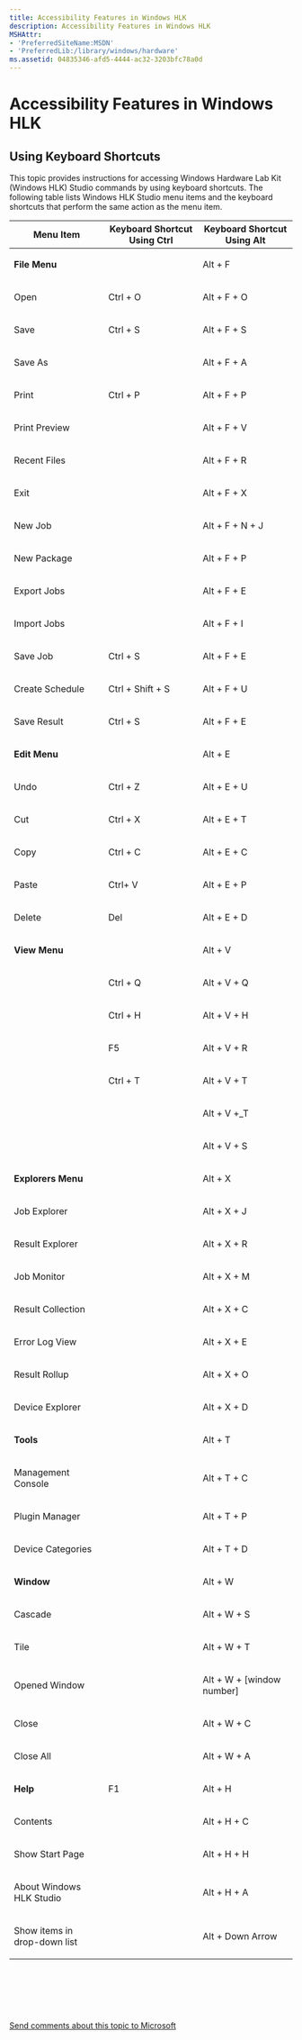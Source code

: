 ```yaml
---
title: Accessibility Features in Windows HLK
description: Accessibility Features in Windows HLK
MSHAttr:
- 'PreferredSiteName:MSDN'
- 'PreferredLib:/library/windows/hardware'
ms.assetid: 04835346-afd5-4444-ac32-3203bfc78a0d
---
```


# Accessibility Features in Windows HLK


## <span id="Using_Keyboard_Shortcuts"></span><span id="using_keyboard_shortcuts"></span><span id="USING_KEYBOARD_SHORTCUTS"></span>Using Keyboard Shortcuts


This topic provides instructions for accessing Windows Hardware Lab Kit (Windows HLK) Studio commands by using keyboard shortcuts. The following table lists Windows HLK Studio menu items and the keyboard shortcuts that perform the same action as the menu item.

<table>
<colgroup>
<col width="33%" />
<col width="33%" />
<col width="33%" />
</colgroup>
<thead>
<tr class="header">
<th>Menu Item</th>
<th>Keyboard Shortcut Using Ctrl</th>
<th>Keyboard Shortcut Using Alt</th>
</tr>
</thead>
<tbody>
<tr class="odd">
<td><p><strong>File Menu</strong></p></td>
<td><p></p></td>
<td><p>Alt + F</p></td>
</tr>
<tr class="even">
<td><p>Open</p></td>
<td><p>Ctrl + O</p></td>
<td><p>Alt + F + O</p></td>
</tr>
<tr class="odd">
<td><p>Save</p></td>
<td><p>Ctrl + S</p></td>
<td><p>Alt + F + S</p></td>
</tr>
<tr class="even">
<td><p>Save As</p></td>
<td><p></p></td>
<td><p>Alt + F + A</p></td>
</tr>
<tr class="odd">
<td><p>Print</p></td>
<td><p>Ctrl + P</p></td>
<td><p>Alt + F + P</p></td>
</tr>
<tr class="even">
<td><p>Print Preview</p></td>
<td><p></p></td>
<td><p>Alt + F + V</p></td>
</tr>
<tr class="odd">
<td><p>Recent Files</p></td>
<td><p></p></td>
<td><p>Alt + F + R</p></td>
</tr>
<tr class="even">
<td><p>Exit</p></td>
<td><p></p></td>
<td><p>Alt + F + X</p></td>
</tr>
<tr class="odd">
<td><p>New Job</p></td>
<td><p></p></td>
<td><p>Alt + F + N + J</p></td>
</tr>
<tr class="even">
<td><p>New Package</p></td>
<td><p></p></td>
<td><p>Alt + F + P</p></td>
</tr>
<tr class="odd">
<td><p>Export Jobs</p></td>
<td><p></p></td>
<td><p>Alt + F + E</p></td>
</tr>
<tr class="even">
<td><p>Import Jobs</p></td>
<td><p></p></td>
<td><p>Alt + F + I</p></td>
</tr>
<tr class="odd">
<td><p>Save Job</p></td>
<td><p>Ctrl + S</p></td>
<td><p>Alt + F + E</p></td>
</tr>
<tr class="even">
<td><p>Create Schedule</p></td>
<td><p>Ctrl + Shift + S</p></td>
<td><p>Alt + F + U</p></td>
</tr>
<tr class="odd">
<td><p>Save Result</p></td>
<td><p>Ctrl + S</p></td>
<td><p>Alt + F + E</p></td>
</tr>
<tr class="even">
<td><p><strong>Edit Menu</strong></p></td>
<td><p></p></td>
<td><p>Alt + E</p></td>
</tr>
<tr class="odd">
<td><p>Undo</p></td>
<td><p>Ctrl + Z</p></td>
<td><p>Alt + E + U</p></td>
</tr>
<tr class="even">
<td><p>Cut</p></td>
<td><p>Ctrl + X</p></td>
<td><p>Alt + E + T</p></td>
</tr>
<tr class="odd">
<td><p>Copy</p></td>
<td><p>Ctrl + C</p></td>
<td><p>Alt + E + C</p></td>
</tr>
<tr class="even">
<td><p>Paste</p></td>
<td><p>Ctrl+ V</p></td>
<td><p>Alt + E + P</p></td>
</tr>
<tr class="odd">
<td><p>Delete</p></td>
<td><p>Del</p></td>
<td><p>Alt + E + D</p></td>
</tr>
<tr class="even">
<td><p><strong>View Menu</strong></p></td>
<td><p></p></td>
<td><p>Alt + V</p></td>
</tr>
<tr class="odd">
<td><p></p></td>
<td><p>Ctrl + Q</p></td>
<td><p>Alt + V + Q</p></td>
</tr>
<tr class="even">
<td><p></p></td>
<td><p>Ctrl + H</p></td>
<td><p>Alt + V + H</p></td>
</tr>
<tr class="odd">
<td><p></p></td>
<td><p>F5</p></td>
<td><p>Alt + V + R</p></td>
</tr>
<tr class="even">
<td><p></p></td>
<td><p>Ctrl + T</p></td>
<td><p>Alt + V + T</p></td>
</tr>
<tr class="odd">
<td><p></p></td>
<td><p></p></td>
<td><p>Alt + V +_T</p></td>
</tr>
<tr class="even">
<td><p></p></td>
<td><p></p></td>
<td><p>Alt + V + S</p></td>
</tr>
<tr class="odd">
<td><p><strong>Explorers Menu</strong></p></td>
<td><p></p></td>
<td><p>Alt + X</p></td>
</tr>
<tr class="even">
<td><p>Job Explorer</p></td>
<td><p></p></td>
<td><p>Alt + X + J</p></td>
</tr>
<tr class="odd">
<td><p>Result Explorer</p></td>
<td><p></p></td>
<td><p>Alt + X + R</p></td>
</tr>
<tr class="even">
<td><p>Job Monitor</p></td>
<td><p></p></td>
<td><p>Alt + X + M</p></td>
</tr>
<tr class="odd">
<td><p>Result Collection</p></td>
<td><p></p></td>
<td><p>Alt + X + C</p></td>
</tr>
<tr class="even">
<td><p>Error Log View</p></td>
<td><p></p></td>
<td><p>Alt + X + E</p></td>
</tr>
<tr class="odd">
<td><p>Result Rollup</p></td>
<td><p></p></td>
<td><p>Alt + X + O</p></td>
</tr>
<tr class="even">
<td><p>Device Explorer</p></td>
<td><p></p></td>
<td><p>Alt + X + D</p></td>
</tr>
<tr class="odd">
<td><p><strong>Tools</strong></p></td>
<td><p></p></td>
<td><p>Alt + T</p></td>
</tr>
<tr class="even">
<td><p>Management Console</p></td>
<td><p></p></td>
<td><p>Alt + T + C</p></td>
</tr>
<tr class="odd">
<td><p>Plugin Manager</p></td>
<td><p></p></td>
<td><p>Alt + T + P</p></td>
</tr>
<tr class="even">
<td><p>Device Categories</p></td>
<td><p></p></td>
<td><p>Alt + T + D</p></td>
</tr>
<tr class="odd">
<td><p><strong>Window</strong></p></td>
<td><p></p></td>
<td><p>Alt + W</p></td>
</tr>
<tr class="even">
<td><p>Cascade</p></td>
<td><p></p></td>
<td><p>Alt + W + S</p></td>
</tr>
<tr class="odd">
<td><p>Tile</p></td>
<td><p></p></td>
<td><p>Alt + W + T</p></td>
</tr>
<tr class="even">
<td><p>Opened Window</p></td>
<td><p></p></td>
<td><p>Alt + W + [window number]</p></td>
</tr>
<tr class="odd">
<td><p>Close</p></td>
<td><p></p></td>
<td><p>Alt + W + C</p></td>
</tr>
<tr class="even">
<td><p>Close All</p></td>
<td><p></p></td>
<td><p>Alt + W + A</p></td>
</tr>
<tr class="odd">
<td><p><strong>Help</strong></p></td>
<td><p>F1</p></td>
<td><p>Alt + H</p></td>
</tr>
<tr class="even">
<td><p>Contents</p></td>
<td><p></p></td>
<td><p>Alt + H + C</p></td>
</tr>
<tr class="odd">
<td><p>Show Start Page</p></td>
<td><p></p></td>
<td><p>Alt + H + H</p></td>
</tr>
<tr class="even">
<td><p>About Windows HLK Studio</p></td>
<td><p></p></td>
<td><p>Alt + H + A</p></td>
</tr>
<tr class="odd">
<td><p>Show items in drop-down list</p></td>
<td><p></p></td>
<td><p>Alt + Down Arrow</p></td>
</tr>
</tbody>
</table>

 

 

 

[Send comments about this topic to Microsoft](mailto:wsddocfb@microsoft.com?subject=Documentation%20feedback%20%5Bp_hlk\p_hlk%5D:%20Accessibility%20Features%20in%20Windows%20HLK%20%20RELEASE:%20%286/29/2017%29&body=%0A%0APRIVACY%20STATEMENT%0A%0AWe%20use%20your%20feedback%20to%20improve%20the%20documentation.%20We%20don't%20use%20your%20email%20address%20for%20any%20other%20purpose,%20and%20we'll%20remove%20your%20email%20address%20from%20our%20system%20after%20the%20issue%20that%20you're%20reporting%20is%20fixed.%20While%20we're%20working%20to%20fix%20this%20issue,%20we%20might%20send%20you%20an%20email%20message%20to%20ask%20for%20more%20info.%20Later,%20we%20might%20also%20send%20you%20an%20email%20message%20to%20let%20you%20know%20that%20we've%20addressed%20your%20feedback.%0A%0AFor%20more%20info%20about%20Microsoft's%20privacy%20policy,%20see%20http://privacy.microsoft.com/en-us/default.aspx. "Send comments about this topic to Microsoft")




